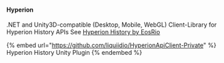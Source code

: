 #### Hyperion

.NET and Unity3D-compatible (Desktop, Mobile, WebGL) Client-Library for Hyperion History APIs
See [Hyperion History by EosRio](https://eosrio.io/hyperion/)

{% embed url="https://github.com/liquiidio/HyperionApiClient-Private" %}
Hyperion History Unity Plugin
{% endembed %}
